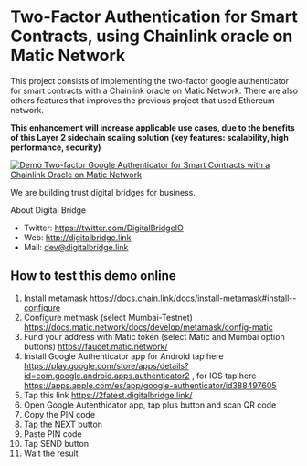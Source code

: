# Two-Factor Authentication for Smart Contracts, using Chainlink oracle on Matic Network

This project consists of implementing the two-factor google authenticator for smart contracts with a Chainlink oracle on Matic Network. There are also others features that improves the previous project that used Ethereum network.

**This enhancement will increase applicable use cases, due to the benefits of this Layer 2 sidechain scaling solution (key features: scalability, high performance, security)**

[![Demo Two-factor Google Authenticator for Smart Contracts with a Chainlink Oracle on Matic Network](https://img.youtube.com/vi/GjcK_L5J0DQ/0.jpg)](https://www.youtube.com/watch?v=GjcK_L5J0DQ "Demo Two-factor Google Authenticator for Smart Contracts with a Chainlink Oracle on Matic Network")

We are building trust digital bridges for business.

About Digital Bridge
- Twitter: https://twitter.com/DigitalBridgeIO
- Web: http://digitalbridge.link
- Mail: dev@digitalbridge.link

## How to test this demo online
 1. Install metamask https://docs.chain.link/docs/install-metamask#install--configure
 2. Configure metmask (select Mumbai-Testnet) https://docs.matic.network/docs/develop/metamask/config-matic
 3. Fund your address with Matic token (select Matic and Mumbai option buttons) https://faucet.matic.network/
 4. Install Google Authenticator app for Android tap here https://play.google.com/store/apps/details?id=com.google.android.apps.authenticator2 , for IOS tap here https://apps.apple.com/es/app/google-authenticator/id388497605
 5. Tap this link https://2fatest.digitalbridge.link/
 6. Open Google Autenthicator app, tap plus button and scan QR code
 7. Copy the PIN code
 8. Tap the NEXT button 
 9. Paste PIN code 
 10. Tap SEND button
 11. Wait the result
